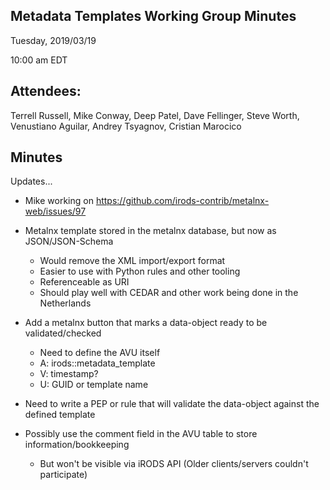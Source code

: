 ## Metadata Templates Working Group Minutes

Tuesday, 2019/03/19

10:00 am EDT

## Attendees:

Terrell Russell, Mike Conway, Deep Patel, Dave Fellinger, Steve Worth, Venustiano Aguilar, Andrey Tsyagnov, Cristian Marocico

## Minutes

Updates...

- Mike working on https://github.com/irods-contrib/metalnx-web/issues/97
- Metalnx template stored in the metalnx database, but now as JSON/JSON-Schema
  - Would remove the XML import/export format
  - Easier to use with Python rules and other tooling
  - Referenceable as URI
  - Should play well with CEDAR and other work being done in the Netherlands

- Add a metalnx button that marks a data-object ready to be validated/checked
  - Need to define the AVU itself
  - A: irods::metadata_template
  - V: timestamp?
  - U: GUID or template name

- Need to write a PEP or rule that will validate the data-object against the defined template

- Possibly use the comment field in the AVU table to store information/bookkeeping
  - But won't be visible via iRODS API (Older clients/servers couldn't participate)


